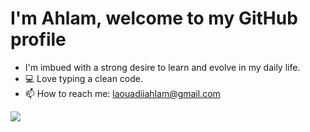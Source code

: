 # I'm Ahlam, welcome to my GitHub profile #

* I'm imbued with a strong desire to learn and evolve in my daily life.
*  💻 Love typing a clean code.
* 📫 How to reach me: laouadiiahlam@gmail.com
 <img src="https://github.com/ahlam-laouadi/ahlam-laouadi/assets/124285240/2a0d65af-6748-4e11-9090-9e2f66a9c02f"/>
